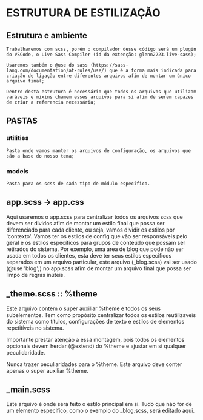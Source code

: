 # ESTRUTURA DE ESTILIZAÇÃO

## Estrutura e ambiente

    Trabalharemos com scss, porém o compilador desse código será um plugin do VSCode, o Live Sass Compiler (id da extenção: glenn2223.live-sass);

    Usaremos também o @use do sass (https://sass-lang.com/documentation/at-rules/use/) que é a forma mais indicada para criação de ligação entre diferentes arquivos afim de montar um único arquivo final;

    Dentro desta estrutura é necessário que todos os arquivos que utilizam varáveis e mixins chamem esses arquivos para si afim de serem capazes de criar a referencia necessária;

## PASTAS

### utilities

    Pasta onde vamos manter os arquivos de configuração, os arquivos que são a base do nosso tema;

### models

    Pasta para os scss de cada tipo de módulo específico.

## app.scss -> app.css

Aqui usaremos o app.scss para centralizar todos os arquivos scss que devem ser dividos afim de montar um estilo final que possa ser diferenciado para cada cliente, ou seja, vamos dividir os estilos por 'contexto'. Vamos ter os estilos de config que vão ser responsáveis pelo geral e os estilos específicos para grupos de conteúdo que possam ser retirados do sistema. Por exemplo, uma area de blog que pode não ser usada em todos os clientes, esta deve ter seus estilos especificos separados em um arquivo particular, este arquivo (\_blog.scss) vai ser usado (@use 'blog';) no app.scss afim de montar um arquivo final que possa ser limpo de regras inúteis.

## \_theme.scss :: %theme

Este arquivo contem o super auxiliar %theme e todos os seus subelementos. Tem como propósito centralizar todos os estilos reutilizaveis do sistema como títulos, configurações de texto e estilos de elementos repetitíveis no sistema.

Importante prestar atenção a essa montagem, pois todos os elementos opcionais devem herdar (@extend) do %theme e ajustar em si qualquer peculidaridade.

Nunca trazer peculiaridades para o %theme. Este arquivo deve conter apenas o super auxiliar %theme.

## \_main.scss

Este arquivo é onde será feito o estilo principal em si. Tudo que não for de um elemento especifico, como o exemplo do \_blog.scss, será editado aqui.
